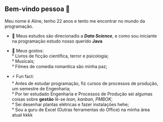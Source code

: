 ## Bem-vindo pessoa 👋  

Meu nome é Aline, tenho 22 anos e tento me encontrar no mundo da programação. 

- 🌱 Meus estudos são direcionadis a **_Data Science_**, e como sou iniciante na programação estudo nosso querido **Java**  

- 💬 Meus gostos:  
° Livros de ficção científica, terror e psicologia;  
° Musicais;  
° Filmes de comedia romantica são minha paz;  


- ⚡ Fun fact:  
° Antes de estudar programação, fiz cursos de processos de produção, um semestre de Engenharia;  
° Por ter estudado Engenharia e Processos de Produção sei algumas coisas sobre **gestão** lê-se *lean*, *kanban*, *PMBOK*;  
° Sei desenhar plantas elétricas e fazer instalações hehe;  
° Sou a guru de Excel (Outras ferramentas do Office) na minha área atual kkkk  
